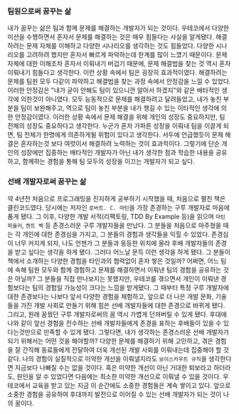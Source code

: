 ### 팀원으로써 꿈꾸는 삶
내가 꿈꾸는 삶은 팀과 함께 문제를 해결하는 개발자가 되는 것이다. 우테코에서 다양한 미션을 수행하면서 혼자서 문제를 해결하는 것은 매우 힘들다는 사실을 알게됐다. 해결하려는 문제 자체를 이해하고 다양한 시나리오를 생각하는 것도 힘들었다. 다양한 시나리오를 고려하려 했지만 혼자서 빠르게 파악하는데 한계를 많이 느꼈기 때문이다. 문제 자체에 대한 이해조차 혼자서 이뤄내기 버겁기 때문에, 문제 해결법을 찾는 것 역시 혼자 이뤄내기 힘들다고 생각한다. 이런 상황 속에서 팀은 굉장히 효과적이였다. 해결하려는 문제를 팀원 모두 다같이 파악하고 해결법을 찾는 과정 속에서 안정감을 느낄 수 있었다. 이러한 안정감은 "내가 굳이 안해도 팀이 있으니깐 알아서 하겠지"와 같은 배타적인 생각에 의한것이 아니였다. 모두 능동적으로 문제를 해결하려고 달려들었고, 내가 놓친 부분을 팀이 보완해주고, 역으로 팀이 놓친 부분을 내가 챙길 수 있는 이타적인 생각에 의한 안정감이였다. 이러한 상황 속에서 문제 해결을 위해 개인의 성장도 중요하지만, 팀 전체의 성장도 중요하다고 생각한다. 누군가 혼자 가파른 성장을 이뤄내 팀을 이끌게 되면, 팀 전체가 한명에게 의존하게될 위험이 있다고 생각한다. 서두에 언급했듯이 문제 해결은 혼자하는것 보다 여럿이서 해결하려 노력하는 것이 효과적이다. 그렇기에 단순 개인의 성장에만 집중하는 배타적인 개발자가 아닌 내가 생각한 점과 학습한 내용을 공유하고, 함께하는 경험을 통해 팀 모두의 성장을 이끄는 개발자가 되고 싶다.

### 선배 개발자로써 꿈꾸는 삶
약 4년전 처음으로 프로그래밍을 진지하게 공부하기 시작했을 때, 처음으로 펼친 책은 클린코드였다. 당시에는 저자인 `로버트. C. 마틴`을 가장 존경하는 구루 개발자로 마음에 품게 됐다. 그 이후, 다양한 개발 서적(리팩토링, TDD By Example 등)을 읽으며 `마틴 파울러`, `켄트 벡` 등 존경스러운 구루 개발자들을 만났다. 그 분들을 처음으로 마주쳤을 때는 각 개인에 대한 존경심을 가지고, 그 분들의 경험과 생각들을 익힐 수 있었다. 존경심이 너무 커지게 되자, 나도 언젠가 그 분들과 동등한 위치에 올라 후배 개발자들의 존경을 받고 싶다는 생각을 하게 됐다. 그러다 어느날 문득 이런 생각을 하게 됐다. 그 분들이 책에서 소개하는 다양한 경험을 타인과의 협력없이 혼자 쌓은 것일까? 어쩌면, 어느 팀에 속해 팀원 모두와 함께 경험하고 문제를 해결하면서 이뤄낸 팀의 경험을 공유하는 것은 아닐까? 그 분들을 직접 만나보지는 못했지만, 우테코를 겪으면서 개인이 이뤄낸 경험보다는 팀의 경험일 가능성이 크다는 느낌을 받게됐다. 그 때부터 특정 구루 개발자에 대한 존경보다는 나보다 앞서 다양한 경험을 체험하고, 앞으로 더 나은 개발 문화, 기술들을 가진 개발 사회로 만들기 위해 힘쓴 선배 개발자들에 대한 존경으로 바뀌게 됐다. 그리고, 원래 꿈꿨던 구루 개발자로써의 꿈 역시 가볍게 던져버릴 수 있게 됐다. 후대에 나와 같이 앞선 경험을 전수하는 선배 개발자들에게 존경을 표하는 후배들이 있을 수 있다는것만으로 만족할 수 있게 됐다. 그렇다면, 내가 생각하는 존경스러운 선배 개발자가 되기 위해서는 어떤 것을 해야할까? 다양한 문제를 해결하기 위해 고민하고, 겪은 경험을 잘 간직해 동료들에게 전달하여 더욱 개선된 개발 사회를 이뤄내는데 집중해야 할 것 같다. 나의 경험이 실질적으로 미약한 개선을 이뤄낼지라도 `보이스카우트 규칙`을 생각한다면 지금보다 나빠질 수는 없을 것이다. 혹은 미약한 개선이 아닌 거대한 퇴보라고 하더라도, 원인을 알 수 있었다면 다음에는 최소한 미약한 개선으로 이뤄낼 수 있을 것이다. 우테코에서 교육을 받고 있는 지금 이 순간에도 소중한 경험들은 계속 쌓이고 있다. 앞으로 소중한 경험을 공유하여 후대까지 발전으로 이어질 수 있는 선배 개발자가 되는 것이 나의 꿈이다.
